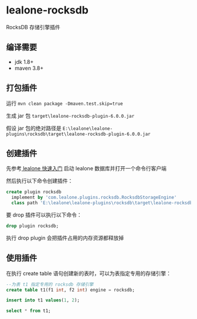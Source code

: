 # lealone-rocksdb

RocksDB 存储引擎插件


## 编译需要

* jdk 1.8+
* maven 3.8+


## 打包插件

运行 `mvn clean package -Dmaven.test.skip=true`

生成 jar 包 `target\lealone-rocksdb-plugin-6.0.0.jar`

假设 jar 包的绝对路径是 `E:\lealone\lealone-plugins\rocksdb\target\lealone-rocksdb-plugin-6.0.0.jar`


## 创建插件

先参考[ lealone 快速入门](https://github.com/lealone/Lealone-Docs/blob/master/应用文档/Lealone数据库快速入门.md) 启动 lealone 数据库并打开一个命令行客户端

然后执行以下命令创建插件：

```sql
create plugin rocksdb
  implement by 'com.lealone.plugins.rocksdb.RocksdbStorageEngine' 
  class path 'E:\lealone\lealone-plugins\rocksdb\target\lealone-rocksdb-plugin-6.0.0.jar';
```

要 drop 插件可以执行以下命令：

```sql
drop plugin rocksdb;
```

执行 drop plugin 会把插件占用的内存资源都释放掉


## 使用插件

在执行 create table 语句创建新的表时，可以为表指定专用的存储引擎：

```sql
--为表 t1 指定专用的 rocksdb 存储引擎
create table t1(f1 int, f2 int) engine = rocksdb;

insert into t1 values(1, 2);

select * from t1;

